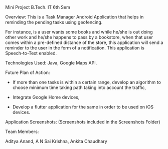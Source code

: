Mini Project
B.Tech. IT 6th Sem 

Overview:
This is a Task Manager Android Application that helps in reminding the pending tasks using geofencing.

For instance, is a user wants some books and while he/she is out doing other work and he/she happens to pass by a bookstore, when that user comes within a pre-defined distance of the store, this application will send a reminder to the user in the form of a notification.
This application is Speech-to-Text enabled.

Technologies Used:
Java, Google Maps API.

Future Plan of Action:
* If more than one tasks is within a certain range, develop an algorithm to choose minimum time taking path taking into account the traffic,

* Integrate Google Home devices,

* Develop a flutter application for the same in order to be used on iOS devices.

Application Screenshots:
(Screenshots included in the Screenshots Folder)



Team Members:

Aditya Anand,
A N Sai Krishna,
Ankita Chaudhary
